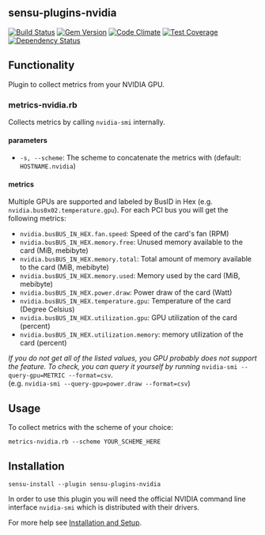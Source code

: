 ## sensu-plugins-nvidia

[![Build Status](https://travis-ci.org/sensu-plugins/sensu-plugins-nvidia.svg?branch=master)](https://travis-ci.org/sensu-plugins/sensu-plugins-nvidia)
[![Gem Version](https://badge.fury.io/rb/sensu-plugins-nvidia.svg)](http://badge.fury.io/rb/sensu-plugins-nvidia)
[![Code Climate](https://codeclimate.com/github/sensu-plugins/sensu-plugins-nvidia/badges/gpa.svg)](https://codeclimate.com/github/sensu-plugins/sensu-plugins-nvidia)
[![Test Coverage](https://codeclimate.com/github/sensu-plugins/sensu-plugins-nvidia/badges/coverage.svg)](https://codeclimate.com/github/sensu-plugins/sensu-plugins-nvidia)
[![Dependency Status](https://gemnasium.com/sensu-plugins/sensu-plugins-nvidia.svg)](https://gemnasium.com/sensu-plugins/sensu-plugins-nvidia)

## Functionality

Plugin to collect metrics from your NVIDIA GPU.

### metrics-nvidia.rb

Collects metrics by calling `nvidia-smi` internally.

#### parameters

- `-s, --scheme`: The scheme to concatenate the metrics with (default: `HOSTNAME.nvidia`)

#### metrics

Multiple GPUs are supported and labeled by BusID in Hex (e.g. `nvidia.bus0x02.temperature.gpu`). For each PCI bus you will get the following metrics:

- `nvidia.busBUS_IN_HEX.fan.speed`: Speed of the card's fan (RPM)
- `nvidia.busBUS_IN_HEX.memory.free`: Unused memory available to the card (MiB, mebibyte)
- `nvidia.busBUS_IN_HEX.memory.total`: Total amount of memory available to the card (MiB, mebibyte)
- `nvidia.busBUS_IN_HEX.memory.used`: Memory used by the card (MiB, mebibyte)
- `nvidia.busBUS_IN_HEX.power.draw`: Power draw of the card (Watt)
- `nvidia.busBUS_IN_HEX.temperature.gpu`: Temperature of the card (Degree Celsius)
- `nvidia.busBUS_IN_HEX.utilization.gpu`: GPU utilization of the card (percent)
- `nvidia.busBUS_IN_HEX.utilization.memory`: memory utilization of the card (percent)

*If you do not get all of the listed values, you GPU probably does not support the feature. To check, you can query it yourself by running* `nvidia-smi --query-gpu=METRIC --format=csv`.  
(e.g. `nvidia-smi --query-gpu=power.draw --format=csv`)


## Usage

To collect metrics with the scheme of your choice:

```plain
metrics-nvidia.rb --scheme YOUR_SCHEME_HERE
```

## Installation

```plain
sensu-install --plugin sensu-plugins-nvidia
```

In order to use this plugin you will need the official NVIDIA command line interface `nvidia-smi` which is distributed with their drivers.

For more help see [Installation and Setup](http://sensu-plugins.io/docs/installation_instructions.html).

